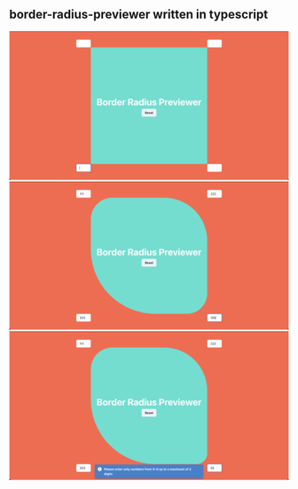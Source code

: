 ## border-radius-previewer written in typescript

![Alt text](src/border-radius-previewer-screenshot-1.png 'border-radius-previewer screenshot 1')
![Alt text](src/border-radius-previewer-screenshot-2.png 'border-radius-previewer screenshot 2')
![Alt text](src/border-radius-previewer-screenshot-3.png 'border-radius-previewer screenshot 3')
